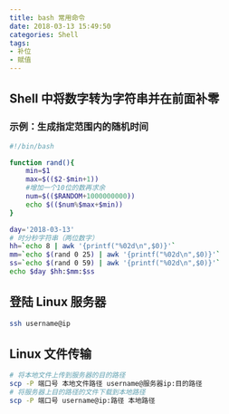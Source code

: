 ```yaml
---
title: bash 常用命令
date: 2018-03-13 15:49:50
categories: Shell
tags:
- 补位
- 赋值
---
```


## Shell 中将数字转为字符串并在前面补零

### 示例：生成指定范围内的随机时间

```bash
#!/bin/bash

function rand(){
    min=$1
    max=$(($2-$min+1))
    #增加一个10位的数再求余
    num=$(($RANDOM+1000000000))
    echo $(($num%$max+$min))
}

day='2018-03-13'
# 时分秒字符串（两位数字）
hh=`echo 8 | awk '{printf("%02d\n",$0)}'`
mm=`echo $(rand 0 25) | awk '{printf("%02d\n",$0)}'`
ss=`echo $(rand 0 59) | awk '{printf("%02d\n",$0)}'`
echo $day $hh:$mm:$ss
```

## 登陆 Linux 服务器

```bash
ssh username@ip
```

## Linux 文件传输

```bash
# 将本地文件上传到服务器的目的路径
scp -P 端口号 本地文件路径 username@服务器ip:目的路径
# 将服务器上目的路径的文件下载到本地路径
scp -P 端口号 username@ip:路径 本地路径
```